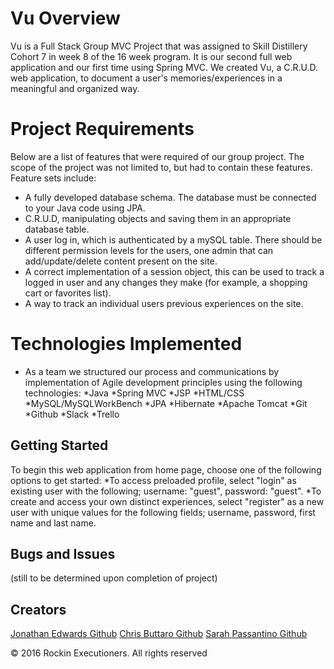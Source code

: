 # Vu Overview

Vu is a Full Stack Group MVC Project that was assigned to Skill Distillery Cohort 7 in week 8 of the 16 week program. It is our second full web application and our first time using Spring MVC. We created Vu, a C.R.U.D. web application, to document a user's memories/experiences in a meaningful and organized way.

# Project Requirements
Below are a list of features that were required of our group project. The scope of the project was not limited to, but had to contain these features.
Feature sets include:
+ A fully developed database schema. The database must be connected to your Java code using JPA.
+ C.R.U.D, manipulating objects and saving them in an appropriate database table.
+ A user log in, which is authenticated by a mySQL table. There should be different permission levels for the users, one admin that can add/update/delete content present on the site.
+ A correct implementation of a session object, this can be used to track a logged in user and any changes they make (for example, a shopping cart or favorites list).
+ A way to track an individual users previous experiences on the site.

# Technologies Implemented
- As a team we structured our process and communications by implementation of Agile development principles using the following technologies:
*Java
*Spring MVC
*JSP
*HTML/CSS
*MySQL/MySQLWorkBench
*JPA
*Hibernate
*Apache Tomcat
*Git
*Github
*Slack
*Trello

## Getting Started

To begin this web application from home page, choose one of the following options to get started:
*To access preloaded profile, select "login" as existing user with the following; username: "guest", password: "guest".
*To create and access your own distinct experiences, select "register" as a new user with unique values for the following fields; username, password, first name and last name.


## Bugs and Issues

(still to be determined upon completion of project)

## Creators

<a href="https://github.com/contramonk">Jonathan Edwards
								Github</a>
<a href="https://github.com/chrisbuttaro">Chris Buttaro
								Github</a>
<a href="https://github.com/spassantino">Sarah Passantino
								Github</a>

© 2016 Rockin Executioners. All rights reserved
